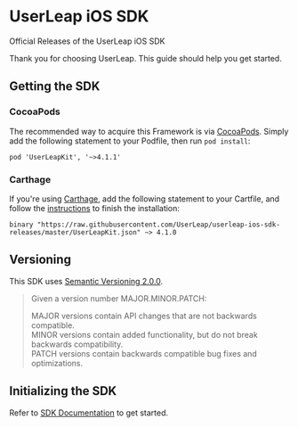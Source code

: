 # UserLeap iOS SDK

Official Releases of the UserLeap iOS SDK

Thank you for choosing UserLeap. This guide should help you get started.

## Getting the SDK

### CocoaPods

The recommended way to acquire this Framework is via [CocoaPods](https://cocoapods.org). Simply add the following statement to your Podfile, then run `pod install`:

```
pod 'UserLeapKit', '~>4.1.1'
```

### Carthage

If you're using [Carthage](https://github.com/Carthage/Carthage), add the following statement to your Cartfile, and follow the [instructions](https://github.com/Carthage/Carthage#quick-start) to finish the installation:

```
binary "https://raw.githubusercontent.com/UserLeap/userleap-ios-sdk-releases/master/UserLeapKit.json" ~> 4.1.0
```

## Versioning

This SDK uses [Semantic Versioning 2.0.0](https://semver.org).

> Given a version number MAJOR.MINOR.PATCH:
>   
> MAJOR versions contain API changes that are not backwards compatible.  
> MINOR versions contain added functionality, but do not break backwards compatibility.  
> PATCH versions contain backwards compatible bug fixes and optimizations.

## Initializing the SDK

Refer to [SDK Documentation](https://docs.userleap.com/installation/ios-sdk) to get started.
